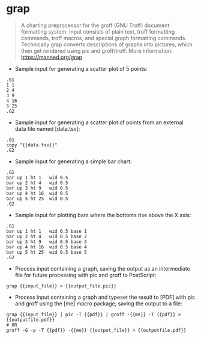 # grap

> A charting preprocessor for the groff (GNU Troff) document formatting system.
> Input consists of plain text, troff formatting commands, troff macros,
> and special graph formatting commands. Technically grap converts descriptions
> of graphs into pictures, which then get rendered using pic and groff/troff.
> More information: <https://manned.org/grap>

- Sample input for generating a scatter plot of 5 points:

```
.G1
1 1
2 4
3 9
4 16
5 25
.G2
```

- Sample input for generating a scatter plot of points from an external data
  file named [data.tsv]:

```
.G1
copy "{{data.tsv}}"
.G2
```

- Sample input for generating a simple bar chart:

```
.G1
bar up 1 ht 1   wid 0.5
bar up 2 ht 4   wid 0.5
bar up 3 ht 9   wid 0.5
bar up 4 ht 16  wid 0.5
bar up 5 ht 25  wid 0.5
.G2
```

- Sample input for plotting bars where the bottoms rise above the X axis:

```
.G1
bar up 1 ht 1   wid 0.5 base 1
bar up 2 ht 4   wid 0.5 base 2
bar up 3 ht 9   wid 0.5 base 3
bar up 4 ht 16  wid 0.5 base 4
bar up 5 ht 25  wid 0.5 base 5
.G2
```

- Process input containing a graph, saving the output as an intermediate file
  for future processing with pic and groff to PostScript:

`grap {{input_file}} > {{output_file.pic}}`

- Process input containing a graph and typeset the result to [PDF] with pic
  and groff using the [me] macro package, saving the output to a file:

```
grap {{input_file}} | pic -T {{pdf}} | groff -{{me}} -T {{pdf}} > {{outputfile.pdf}}
# OR
groff -G -p -T {{pdf}} -{{me}} {{output_file}} > {{outputfile.pdf}}
```
